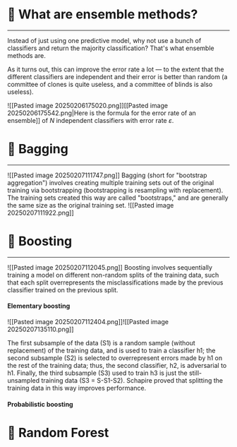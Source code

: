 # 🤔 What are ensemble methods?
---
Instead of just using one predictive model, why not use a bunch of classifiers and return the majority classification? That's what ensemble methods are.

As it turns out, this can improve the error rate a lot — to the extent that the different classifiers are independent and their error is better than random (a committee of clones is quite useless, and a committee of blinds is also useless).

![[Pasted image 20250206175020.png]][[Pasted image 20250206175542.png|Here is the formula for the error rate of an ensemble]] of $N$ independent classifiers with error rate $ε$.

# 👜 Bagging
---
![[Pasted image 20250207111747.png]]
Bagging (short for "bootstrap aggregation") involves creating multiple training sets out of the original training via bootstrapping (bootstrapping is resampling with replacement). The training sets created this way are called "bootstraps," and are generally the same size as the original training set.
![[Pasted image 20250207111922.png]]


# 🚀 Boosting
---
![[Pasted image 20250207112045.png]]
Boosting involves sequentially training a model on different non-random splits of the training data, such that each split overrepresents the misclassifications made by the previous classifier trained on the previous split.
#### Elementary boosting

![[Pasted image 20250207112404.png]]![[Pasted image 20250207135110.png]]

The first subsample of the data (S1) is a random sample (without replacement) of the training data, and is used to train a classifier h1; the second subsample (S2) is selected to overrepresent errors made by h1 on the rest of the training data; thus, the second classifier, h2, is adversarial to h1. Finally, the third subsample (S3) used to train h3 is just the still-unsampled training data (S3 = S-S1-S2). Schapire proved that splitting the training data in this way improves performance.
#### Probabilistic boosting


# 🌲 Random Forest
